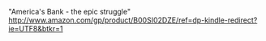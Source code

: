 
<!--
-->

"America's Bank - the epic struggle"
http://www.amazon.com/gp/product/B00SI02DZE/ref=dp-kindle-redirect?ie=UTF8&btkr=1

<!-- vim: set autoindent expandtab sw=4 syntax=markdown: -->
